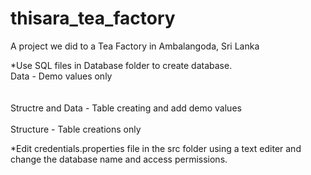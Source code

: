 # thisara_tea_factory<br/>
A project we did to a Tea Factory in Ambalangoda, Sri Lanka<br/>

*Use SQL files in Database folder to create database.<br/>
	Data - Demo values only<br/><br/><br/>
	Structre and Data - Table creating and add demo values<br/><br/>
	Structure - Table creations only<br/>

*Edit credentials.properties file in the src folder using a text editer and change the database name and access permissions.<br/>
